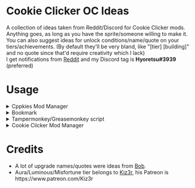 # Cookie Clicker OC Ideas

A collection of ideas taken from Reddit/Discord for Cookie Clicker mods. Anything goes, as long as you have the sprite/someone willing to make it. You can also suggest ideas for unlock conditions/name/quote on your tiers/achievements. (By default they'll be very bland, like "[tier] [building]" and no quote since that'd require creativity which I lack)
<br/>
I get notifications from [Reddit](https://www.reddit.com/user/hyoretsu) and my Discord tag is **Hyoretsu#3939** (preferred)

# Usage

<details>
<summary>Cppkies Mod Manager</summary>
<br/>
1. Install [this extension](https://chrome.google.com/webstore/detail/cppkies-mod-manager/bjooleocnlcahbnfieoojeijeddfdnfe) if you're on Chrome or [this one](https://addons.mozilla.org/firefox/addon/cppkies-mod-manager) if you're on Firefox.
2. Go to [CCRepo](https://ccrepo.glander.club/all).
3. Click on Cookie Clicker OC Ideas and then "Subscribe".
</details>
<details>
<summary>Bookmark</summary>
<br/>
<pre>
javascript: (function() {
	Game.LoadMod('https://hyoretsu.github.io/ccideas-mod/dist/CCIdeas.js');
}());
</pre>
</details>
<details>
<summary>Tampermonkey/Greasemonkey script</summary>
<br/>
<pre>
// ==UserScript==
// @name Cookie Clicker OC Ideas
// @namespace Cookie Clicker OC Ideas
// @include http://orteil.dashnet.org/cookieclicker/
// @include https://orteil.dashnet.org/cookieclicker/
// @include http://orteil.dashnet.org/cookieclicker/beta/
// @include https://orteil.dashnet.org/cookieclicker/beta/
// @version github-latest
// @grant none
// ==/UserScript==
<!-- -->
(function() {
    const checkReady = setInterval(function() {
        if (typeof Game.ready !== 'undefined' && Game.ready) {
            Game.LoadMod('https://hyoretsu.github.io/ccideas-mod/dist/CCIdeas.js');
            clearInterval(checkReady);
        }
    }, 1000);
})();
</pre>
</details>
<details>
<summary>Cookie Clicker Mod Manager</summary>
<br/>
Use this link: https://hyoretsu.github.io/ccideas-mod/dist/CCIdeas.js
</details>

# Credits

<ul>
 <li>A lot of upgrade names/quotes were ideas from <a href="https://github.com/MasterOfBob777/" target="_blank" and rel="noopener noreferrer">Bob</a>.</li>
 <li>Aura/Luminous/Misfortune tier belongs to <a href="https://twitter.com/Kiz3r_Official" target="_blank" and rel="noopener noreferrer">Kiz3r</a>, his Patreon is https://www.patreon.com/Kiz3r</li>
</ul>
